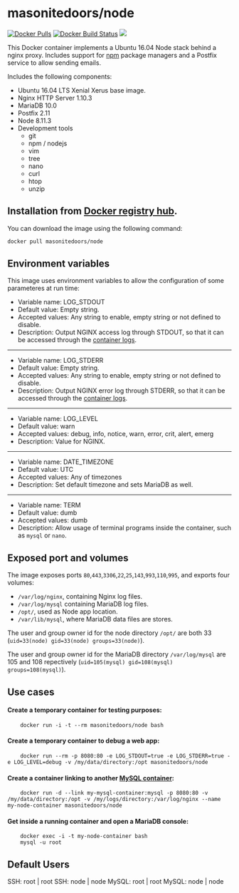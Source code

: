 # masonitedoors/node

[![Docker Pulls](https://img.shields.io/docker/pulls/masonitedoors/node.svg?style=plastic)](https://hub.docker.com/r/masonitedoors/node/)
[![Docker Build Status](https://img.shields.io/docker/build/masonitedoors/node.svg?style=plastic)](https://hub.docker.com/r/masonitedoors/node/builds/)
[![](https://images.microbadger.com/badges/image/masonitedoors/node.svg)](https://microbadger.com/images/masonitedoors/node "masonitedoors/node")

This Docker container implements a Ubuntu 16.04 Node stack behind a nginx proxy. Includes support for [npm](https://www.npmjs.com/) package managers and a Postfix service to allow sending emails.

Includes the following components:

 * Ubuntu 16.04 LTS Xenial Xerus base image.
 * Nginx HTTP Server 1.10.3
 * MariaDB 10.0
 * Postfix 2.11
 * Node 8.11.3
 * Development tools
	* git
	* npm / nodejs
	* vim
	* tree
	* nano
	* curl
	* htop
	* unzip

Installation from [Docker registry hub](https://registry.hub.docker.com/u/masonitedoors/node/).
----

You can download the image using the following command:

```bash
docker pull masonitedoors/node
```

Environment variables
----

This image uses environment variables to allow the configuration of some parameteres at run time:

* Variable name: LOG_STDOUT
* Default value: Empty string.
* Accepted values: Any string to enable, empty string or not defined to disable.
* Description: Output NGINX access log through STDOUT, so that it can be accessed through the [container logs](https://docs.docker.com/reference/commandline/logs/).

----

* Variable name: LOG_STDERR
* Default value: Empty string.
* Accepted values: Any string to enable, empty string or not defined to disable.
* Description: Output NGINX error log through STDERR, so that it can be accessed through the [container logs](https://docs.docker.com/reference/commandline/logs/).

----

* Variable name: LOG_LEVEL
* Default value: warn
* Accepted values: debug, info, notice, warn, error, crit, alert, emerg
* Description: Value for NGINX.

----

* Variable name: DATE_TIMEZONE
* Default value: UTC
* Accepted values: Any of timezones
* Description: Set default timezone and sets MariaDB as well.

----

* Variable name: TERM
* Default value: dumb
* Accepted values: dumb
* Description: Allow usage of terminal programs inside the container, such as `mysql` or `nano`.

Exposed port and volumes
----

The image exposes ports `80`,`443`,`3306`,`22`,`25`,`143`,`993`,`110`,`995`, and exports four volumes:

* `/var/log/nginx`, containing Nginx log files.
* `/var/log/mysql` containing MariaDB log files.
* `/opt/`, used as Node app location.
* `/var/lib/mysql`, where MariaDB data files are stores.

The user and group owner id for the node directory `/opt/` are both 33 (`uid=33(node) gid=33(node) groups=33(node)`).

The user and group owner id for the MariaDB directory `/var/log/mysql` are 105 and 108 repectively (`uid=105(mysql) gid=108(mysql) groups=108(mysql)`).

Use cases
----

#### Create a temporary container for testing purposes:

```
	docker run -i -t --rm masonitedoors/node bash
```

#### Create a temporary container to debug a web app:

```
	docker run --rm -p 8080:80 -e LOG_STDOUT=true -e LOG_STDERR=true -e LOG_LEVEL=debug -v /my/data/directory:/opt masonitedoors/node
```

#### Create a container linking to another [MySQL container](https://registry.hub.docker.com/_/mysql/):

```
	docker run -d --link my-mysql-container:mysql -p 8080:80 -v /my/data/directory:/opt -v /my/logs/directory:/var/log/nginx --name my-node-container masonitedoors/node
```

#### Get inside a running container and open a MariaDB console:

```
	docker exec -i -t my-node-container bash
	mysql -u root
```

Default Users
----
SSH: root | root
SSH: node | node
MySQL: root | root
MySQL: node | node
